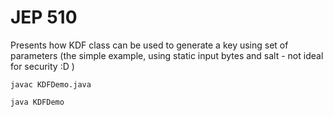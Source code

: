 # JEP 510

Presents how KDF class can be used to generate a key using set of parameters (the simple example, using static input bytes and salt - not ideal for security :D )

`javac KDFDemo.java`

`java KDFDemo`
